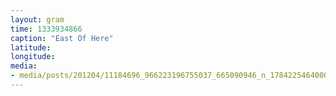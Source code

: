 ```yaml
---
layout: gram
time: 1333934866
caption: "East Of Here"
latitude: 
longitude: 
media:
- media/posts/201204/11184696_966223196755037_665090946_n_17842254640000351.jpg
---
```

